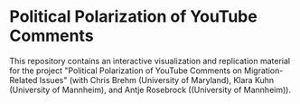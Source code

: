 # Political Polarization of YouTube Comments

This repository contains an interactive visualization and replication material for the project "Political Polarization of YouTube Comments on Migration-Related Issues" (with Chris Brehm (University of Maryland), Klara Kuhn (University of Mannheim), and Antje Rosebrock ((University of Mannheim)). 
